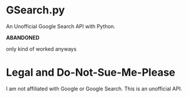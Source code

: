 


# GSearch.py
An Unofficial Google Search API with Python.

**ABANDONED** 

only kind of worked anyways




# Legal and Do-Not-Sue-Me-Please
I am not affiliated with Google or Google Search. This is an unofficial API.
